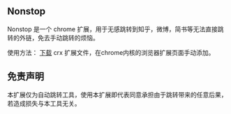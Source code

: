 ## Nonstop
Nonstop 是一个 chrome 扩展，用于无感跳转到知乎，微博，简书等无法直接跳转的外链，免去手动跳转的烦恼。

使用方法：
[下载](https://github.com/Yuxiaoy1/nonstop/releases/tag/0.1.0) crx 扩展文件，在chrome内核的浏览器扩展页面手动添加。

## 免责声明
本扩展仅为自动跳转工具，使用本扩展即代表同意承担由于跳转带来的任意后果，若造成损失与本工具无关。